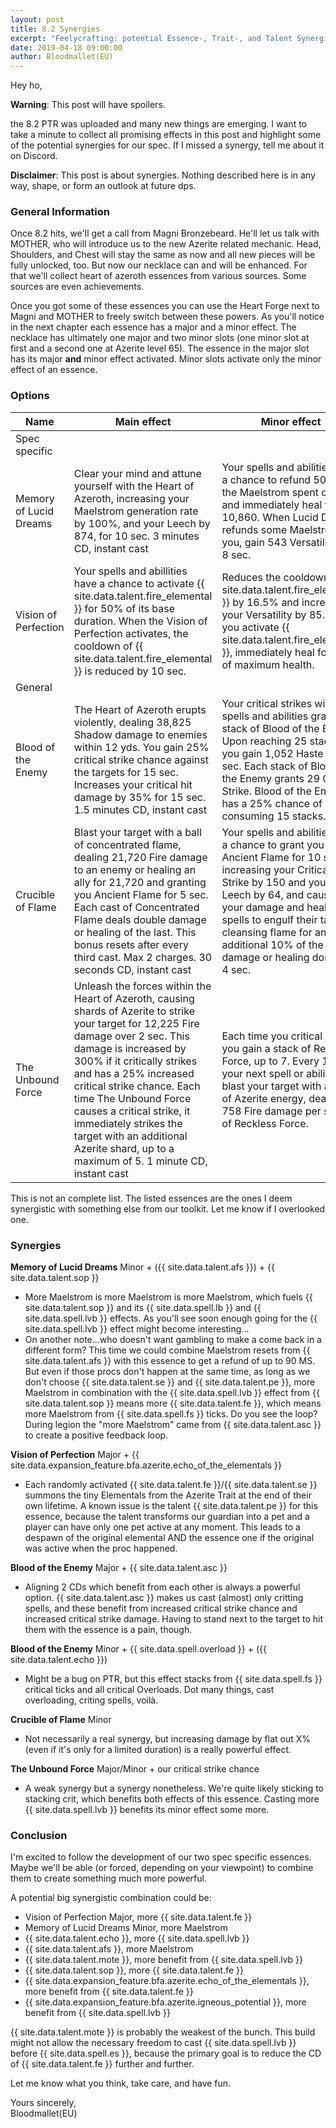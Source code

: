 ```yaml
---
layout: post
title: 8.2 Synergies
excerpt: "Feelycrafting: potential Essence-, Trait-, and Talent Synergies"
date: 2019-04-18 09:00:00
author: Bloodmallet(EU)
---
```


Hey ho,

**Warning**: This post will have spoilers.

the 8.2 PTR was uploaded and many new things are emerging. I want to take a
minute to collect all promising effects in this post and highlight
some of the potential synergies for our spec. If I missed a synergy, tell me
about it on Discord.

**Disclaimer**: This post is about synergies. Nothing described here is in any
way, shape, or form an outlook at future dps.

### General Information
Once 8.2 hits, we'll get a call from Magni Bronzebeard. He'll let us talk with
MOTHER, who will introduce us to the new Azerite related mechanic. Head,
Shoulders, and Chest will stay the same as now and all new pieces will be fully
unlocked, too. But now our necklace can and will be enhanced. For that we'll
collect heart of azeroth essences from various sources. Some sources are even
achievements.

Once you got some of these essences you can use the Heart Forge next to Magni
and MOTHER to freely switch between these powers. As you'll notice in the next
chapter each essence has a major and a minor effect. The necklace has
ultimately one major and two minor slots (one minor slot at first and a second
one at Azerite level 65). The essence in the major slot has its major
**and** minor effect activated. Minor slots activate only the minor effect
of an essence.

### Options

Name | Main effect | Minor effect
--- | --- | ---
Spec specific | |
Memory of Lucid Dreams | Clear your mind and attune yourself with the Heart of Azeroth, increasing your Maelstrom generation rate by 100%, and your Leech by 874, for 10 sec. 3 minutes CD, instant cast | Your spells and abilities have a chance to refund 50% of the Maelstrom spent on them and immediately heal you for 10,860. When Lucid Dreams refunds some Maelstrom to you, gain 543 Versatility for 8 sec.
Vision of Perfection | Your spells and abillities have a chance to activate {{ site.data.talent.fire_elemental }} for 50% of its base duration. When the Vision of Perfection activates, the cooldown of {{ site.data.talent.fire_elemental }} is reduced by 10 sec. | Reduces the cooldown of {{ site.data.talent.fire_elemental }} by 16.5% and increases your Versatility by 85. When you activate {{ site.data.talent.fire_elemental }}, immediately heal for 5% of maximum health.
General | |
Blood of the Enemy | The Heart of Azeroth erupts violently, dealing 38,825 Shadow damage to enemies within 12 yds. You gain 25% critical strike chance against the targets for 15 sec. Increases your critical hit damage by 35% for 15 sec. 1.5 minutes CD, instant cast | Your critical strikes with spells and abilities grant a stack of Blood of the Enemy. Upon reaching 25 stacks, you gain 1,052 Haste for 12 sec. Each stack of Blood of the Enemy grants 29 Critical Strike. Blood of the Enemy has a 25% chance of only consuming 15 stacks.
Crucible of Flame | Blast your target with a ball of concentrated flame, dealing 21,720 Fire damage to an enemy or healing an ally for 21,720 and granting you Ancient Flame for 5 sec. Each cast of Concentrated Flame deals double damage or healing of the last. This bonus resets after every third cast. Max 2 charges. 30 seconds CD, instant cast | Your spells and abilities have a chance to grant you Ancient Flame for 10 sec, increasing your Critical Strike by 150 and your Leech by 64, and causing your damage and healing spells to engulf their target in cleansing flame for an additional 10% of the damage or healing done over 4 sec.
The Unbound Force | Unleash the forces within the Heart of Azeroth, causing shards of Azerite to strike your target for 12,225 Fire damage over 2 sec. This damage is increased by 300% if it critically strikes and has a 25% increased critical strike chance. Each time The Unbound Force causes a critical strike, it immediately strikes the target with an additional Azerite shard, up to a maximum of 5. 1 minute CD, instant cast | Each time you critical strike, you gain a stack of Reckless Force, up to 7. Every 10 sec, your next spell or ability will blast your target with a bolt of Azerite energy, dealing 758 Fire damage per stack of Reckless Force.

This is not an complete list. The listed essences are the ones I deem
synergistic with something else from our toolkit. Let me know if I overlooked
one.

### Synergies
**Memory of Lucid Dreams** Minor + ({{ site.data.talent.afs }}) + {{ site.data.talent.sop }}
- More Maelstrom is more Maelstrom is more Maelstrom, which fuels {{ site.data.talent.sop }} and its
{{ site.data.spell.lb }} and {{ site.data.spell.lvb }} effects. As you'll see soon enough going for
the {{ site.data.spell.lvb }} effect might become interesting...
- On another note...who doesn't want gambling to make a come back in a different form? This time we could combine
Maelstrom resets from {{ site.data.talent.afs }} with this essence to get a refund of up to 90 MS.
But even if those procs don't happen at the same time, as long as we don't choose
{{ site.data.talent.se }} and {{ site.data.talent.pe }}, more Maelstrom in combination with the
{{ site.data.spell.lvb }} effect from {{ site.data.talent.sop }} means more {{ site.data.talent.fe }},
which means more Maelstrom from {{ site.data.spell.fs }} ticks. Do you see the loop? During legion the
"more Maelstrom" came from {{ site.data.talent.asc }} to create a positive feedback loop.

**Vision of Perfection** Major + {{ site.data.expansion_feature.bfa.azerite.echo_of_the_elementals }}
- Each randomly activated {{ site.data.talent.fe }}/{{ site.data.talent.se }} summons the tiny
Elementals from the Azerite Trait at the end of their own lifetime. A known issue is the
talent {{ site.data.talent.pe }} for this essence, because the talent transforms our
guardian into a pet and a player can have only one pet active at any moment. This leads
to a despawn of the original elemental AND the essence one if the original was active when
the proc happened.

**Blood of the Enemy** Major + {{ site.data.talent.asc }}
- Aligning 2 CDs which benefit from each other is always a powerful option.
{{ site.data.talent.asc }} makes us cast (almost) only critting spells, and these benefit from
increased critical strike chance and increased critical strike damage. Having to stand next to
the target to hit them with the essence is a pain, though.

**Blood of the Enemy** Minor + {{ site.data.spell.overload }} + ({{ site.data.talent.echo }})
- Might be a bug on PTR, but this effect stacks from {{ site.data.spell.fs }}
critical ticks and all critical Overloads. Dot many things, cast overloading, criting spells,
voilà.

**Crucible of Flame** Minor
- Not necessarily a real synergy, but increasing damage by flat out X% (even if it's only for
a limited duration) is a really powerful effect.

**The Unbound Force** Major/Minor + our critical strike chance
- A weak synergy but a synergy nonetheless. We're quite likely sticking to stacking crit, which
benefits both effects of this essence. Casting more {{ site.data.spell.lvb }} benefits its
minor effect some more.


### Conclusion
I'm excited to follow the development of our two spec specific essences. Maybe we'll be
able (or forced, depending on your viewpoint) to combine them to create something much more
powerful.

A potential big synergistic combination could be:

- Vision of Perfection Major, more {{ site.data.talent.fe }}
- Memory of Lucid Dreams Minor, more Maelstrom
- {{ site.data.talent.echo }}, more {{ site.data.spell.lvb }}
- {{ site.data.talent.afs }}, more Maelstrom
- {{ site.data.talent.mote }}, more benefit from {{ site.data.spell.lvb }}
- {{ site.data.talent.sop }}, more {{ site.data.talent.fe }}
- {{ site.data.expansion_feature.bfa.azerite.echo_of_the_elementals }}, more benefit from
{{ site.data.talent.fe }}
- {{ site.data.expansion_feature.bfa.azerite.igneous_potential }}, more benefit from {{ site.data.spell.lvb }}

{{ site.data.talent.mote }} is probably the weakest of the bunch. This
build might not allow the necessary freedom to cast {{ site.data.spell.lvb }}
before {{ site.data.spell.es }}, because the primary goal is to reduce the CD
of {{ site.data.talent.fe }} further and further.

Let me know what you think, take care, and have fun.

Yours sincerely,<br/>
Bloodmallet(EU)


